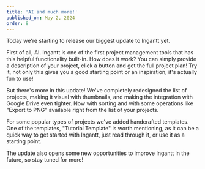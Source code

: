 ```yaml
---
title: 'AI and much more!'
published_on: May 2, 2024
order: 8
---
```


Today we're starting to release our biggest update to Ingantt yet.

First of all, AI. Ingantt is one of the first project management tools that has this helpful functionality built-in. How does it work? You can simply provide a description of your project, click a button and get the full project plan! Try it, not only this gives you a good starting point or an inspiration, it's actually fun to use!

But there's more in this update! We've completely redesigned the list of projects, making it visual with thumbnails, and making the integration with Google Drive even tighter. Now with sorting and with some operations like "Export to PNG" available right from the list of your projects.

For some popular types of projects we've added handcrafted templates. One of the templates, "Tutorial Template" is worth mentioning, as it can be a quick way to get started with Ingantt, just read through it, or use it as a starting point.

The update also opens some new opportunities to improve Ingantt in the future, so stay tuned for more!
